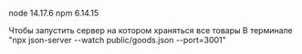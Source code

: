 
node                        14.17.6
npm                          6.14.15

Чтобы запустить сервер на котором храняться все товары 
В терминале "npx json-server --watch public/goods.json --port=3001"
